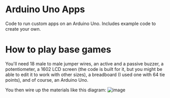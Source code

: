 # Arduino Uno Apps
Code to run custom apps on an Arduino Uno. Includes example code to create your own.

# How to play base games

You'll need 18 male to male jumper wires, an active and a passive buzzer, a potentiometer, a 1602 LCD screen (the code is built for it, but you might be able to edit it to work with other sizes), a breadboard (I used one with 64 tie points), and of course, an Arduino Uno.

You then wire up the materials like this diagram:
![image](https://github.com/Al-Techs/Arduino-Uno-Apps/assets/158309700/0f590dca-87ad-412d-b781-36fd81e65f8b)
